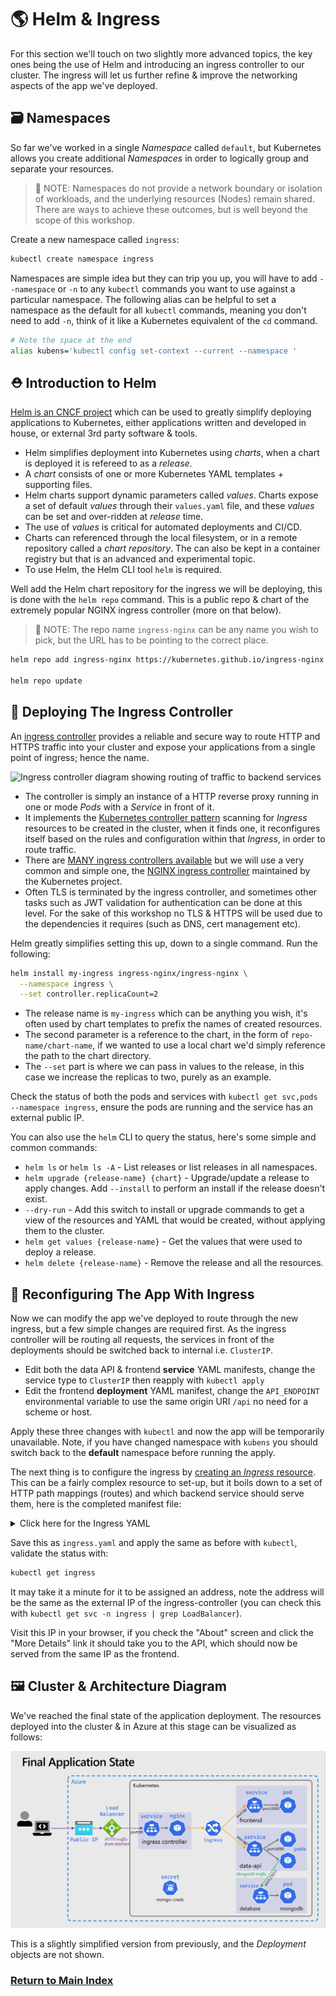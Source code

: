 # 🌎 Helm & Ingress

For this section we'll touch on two slightly more advanced topics, the key ones being the use of Helm
and introducing an ingress controller to our cluster. The ingress will let us further refine & improve
the networking aspects of the app we've deployed.

## 🗃️ Namespaces

So far we've worked in a single _Namespace_ called `default`, but Kubernetes allows you create additional
_Namespaces_ in order to logically group and separate your resources.

> 📝 NOTE: Namespaces do not provide a network boundary or isolation of workloads, and the underlying
> resources (Nodes) remain shared. There are ways to achieve these outcomes, but is well beyond the
> scope of this workshop.

Create a new namespace called `ingress`:

```bash
kubectl create namespace ingress
```

Namespaces are simple idea but they can trip you up, you will have to add `--namespace` or `-n` to any
`kubectl` commands you want to use against a particular namespace. The following alias can be helpful
to set a namespace as the default for all `kubectl` commands, meaning you don't need to add `-n`,
think of it like a Kubernetes equivalent of the `cd` command.

```bash
# Note the space at the end
alias kubens='kubectl config set-context --current --namespace '
```

## ⛑️ Introduction to Helm

[Helm is an CNCF project](https://helm.sh/) which can be used to greatly simplify deploying applications
to Kubernetes, either applications written and developed in house, or external 3rd party software &
tools.

- Helm simplifies deployment into Kubernetes using _charts_, when a chart is deployed it is refereed
  to as a _release_.
- A _chart_ consists of one or more Kubernetes YAML templates + supporting files.
- Helm charts support dynamic parameters called _values_. Charts expose a set of default _values_
  through their `values.yaml` file, and these _values_ can be set and over-ridden at _release_ time.
- The use of _values_ is critical for automated deployments and CI/CD.
- Charts can referenced through the local filesystem, or in a remote repository called a _chart repository_.
  The can also be kept in a container registry but that is an advanced and experimental topic.
- To use Helm, the Helm CLI tool `helm` is required.

Well add the Helm chart repository for the ingress we will be deploying, this is done with the
`helm repo` command. This is a public repo & chart of the extremely popular NGINX ingress controller
(more on that below).

> 📝 NOTE: The repo name `ingress-nginx` can be any name you wish to pick, but the URL has to be pointing
> to the correct place.

```bash
helm repo add ingress-nginx https://kubernetes.github.io/ingress-nginx

helm repo update
```

## 🚀 Deploying The Ingress Controller

An [ingress controller](https://kubernetes.io/docs/concepts/services-networking/ingress-controllers/)
provides a reliable and secure way to route HTTP and HTTPS traffic into your cluster and expose your
applications from a single point of ingress; hence the name.

![Ingress controller diagram showing routing of traffic to backend services](./kuberntes-ingress.png)

- The controller is simply an instance of a HTTP reverse proxy running in one or mode _Pods_ with a
  _Service_ in front of it.
- It implements the [Kubernetes controller pattern](https://kubernetes.io/docs/concepts/architecture/controller/#controller-pattern)
  scanning for _Ingress_ resources to be created in the cluster, when it finds one, it reconfigures
  itself based on the rules and configuration within that _Ingress_, in order to route traffic.
- There are [MANY ingress controllers available](https://kubernetes.io/docs/concepts/services-networking/ingress-controllers/#additional-controllers)
  but we will use a very common and simple one, the [NGINX ingress controller](https://kubernetes.github.io/ingress-nginx/)
  maintained by the Kubernetes project.
- Often TLS is terminated by the ingress controller, and sometimes other tasks such as JWT validation
  for authentication can be done at this level. For the sake of this workshop no TLS & HTTPS will be
  used due to the dependencies it requires (such as DNS, cert management etc).

Helm greatly simplifies setting this up, down to a single command. Run the following:

```bash
helm install my-ingress ingress-nginx/ingress-nginx \
  --namespace ingress \
  --set controller.replicaCount=2
```

- The release name is `my-ingress` which can be anything you wish, it's often used by chart templates
  to prefix the names of created resources.
- The second parameter is a reference to the chart, in the form of `repo-name/chart-name`, if we wanted
  to use a local chart we'd simply reference the path to the chart directory.
- The `--set` part is where we can pass in values to the release, in this case we increase the replicas
  to two, purely as an example.

Check the status of both the pods and services with `kubectl get svc,pods --namespace ingress`,
ensure the pods are running and the service has an external public IP.

You can also use the `helm` CLI to query the status, here's some simple and common commands:

- `helm ls` or `helm ls -A` - List releases or list releases in all namespaces.
- `helm upgrade {release-name} {chart}` - Upgrade/update a release to apply changes. Add `--install`
  to perform an install if the release doesn't exist.
- `--dry-run` - Add this switch to install or upgrade commands to get a view of the resources and
  YAML that would be created, without applying them to the cluster.
- `helm get values {release-name}` - Get the values that were used to deploy a release.
- `helm delete {release-name}` - Remove the release and all the resources.

## 🔀 Reconfiguring The App With Ingress

Now we can modify the app we've deployed to route through the new ingress, but a few simple changes
are required first. As the ingress controller will be routing all requests, the services in front of
the deployments should be switched back to internal i.e. `ClusterIP`.

- Edit both the data API & frontend **service** YAML manifests, change the service type to `ClusterIP`
  then reapply with `kubectl apply`
- Edit the frontend **deployment** YAML manifest, change the `API_ENDPOINT` environmental variable
  to use the same origin URI `/api` no need for a scheme or host.

Apply these three changes with `kubectl` and now the app will be temporarily unavailable. Note, if
you have changed namespace with `kubens` you should switch back to the **default** namespace before
running the apply.

The next thing is to configure the ingress by [creating an _Ingress_ resource](https://kubernetes.io/docs/concepts/services-networking/ingress/).
This can be a fairly complex resource to set-up, but it boils down to a set of HTTP path mappings
(routes) and which backend service should serve them, here is the completed manifest file:

<details markdown="1">
<summary>Click here for the Ingress YAML</summary>

```yaml
apiVersion: networking.k8s.io/v1
kind: Ingress

metadata:
  name: my-app
  labels:
    name: my-app

spec:
  # Important we leave this blank, as we don't have DNS configured
  # Blank means these rules will match ALL HTTP requests hitting the controller IP
  host:
  # This is important and required since Kubernetes 1.22
  ingressClassName: nginx
  rules:
    - http:
        paths:
          # Routing for the frontend
          - pathType: Prefix
            path: "/"
            backend:
              service:
                name: frontend
                port:
                  number: 80

          # Routing for the API
          - pathType: Prefix
            path: "/api"
            backend:
              service:
                name: data-api
                port:
                  number: 80
```

</details>

Save this as `ingress.yaml` and apply the same as before with `kubectl`, validate the status with:

```bash
kubectl get ingress
```

It may take it a minute for it to be assigned an address, note the address will be the same as the
external IP of the ingress-controller (you can check this with
`kubectl get svc -n ingress | grep LoadBalancer`).

Visit this IP in your browser, if you check the "About" screen and click the "More Details" link it
should take you to the API, which should now be served from the same IP as the frontend.

## 🖼️ Cluster & Architecture Diagram

We've reached the final state of the application deployment. The resources deployed into the cluster
& in Azure at this stage can be visualized as follows:

![architecture diagram](./diagram.png)

This is a slightly simplified version from previously, and the _Deployment_ objects are not shown.

### [Return to Main Index](../readme.md)
